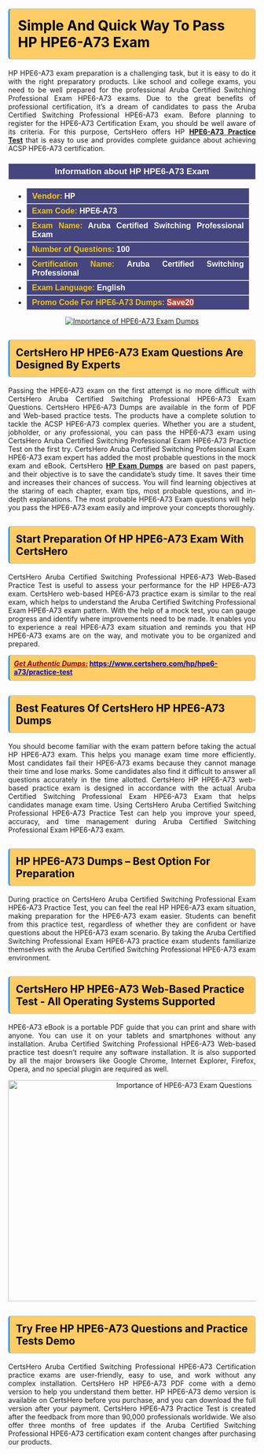 <h1><strong><span style="display:block; color:#000000; background:#ffcc66; border: 0.5px solid #AED6F1 ; border-left: 3px solid #3498DB; padding: .6em; border-radius: 6px;">Simple And Quick Way To Pass HP HPE6-A73 Exam</span></strong></h1>

<p style="text-align: justify;">HP HPE6-A73 exam preparation is a challenging task, but it is easy to do it with the right preparatory products. Like school and college exams, you need to be well prepared for the professional Aruba Certified Switching Professional Exam HPE6-A73 exams. Due to the great benefits of professional certification, it’s a dream of candidates to pass the Aruba Certified Switching Professional HPE6-A73 exam. Before planning to register for the HPE6-A73 Certification Exam, you should be well aware of its criteria. For this purpose, CertsHero offers HP <a href="https://www.certshero.com/hp/hpe6-a73"><strong>HPE6-A73 Practice Test</strong></a> that is easy to use and provides complete guidance about achieving ACSP HPE6-A73 certification.</p>

<h3 style="background: #454580; border: 1px solid rgb(204, 204, 204); padding: 5px 10px; text-align: center;"><span style="color:#ffffff;"><span style="font-size:11pt"><span style="line-height:normal"><span style="font-family:Calibri,sans-serif"><b><span style="font-size:13.0pt"><span cambria="">Information about HP HPE6-A73 Exam</span></span></b></span></span></span></span></h3>

<ul>
	<li style="margin:0cm 10pt">
	<div style="background:#454580; border: 1px solid rgb(204, 204, 204); padding: 5px 10px; text-align: justify;"><span style="font-size:11pt"><span style="line-height:normal"><span style="tab-stops:list 36.0pt"><span style="font-fam ily:Calibri,sans-serif"><b><span style="font-size:12.0pt"><span new="" roman="" style="font-family:" times=""><span style="color:#f1c40f;">Vendor:</span> <span style="color:#ffffff;">HP</span></span></span></b></span></span></span></span></div>
	</li>
	<li style="margin:0cm 10pt">
	<div style="background: #454580; border: 1px solid rgb(204, 204, 204); padding: 5px 10px; text-align: justify;"><span style="font-size:11pt"><span style="line-height:normal"><span style="tab-stops:list 36.0pt"><span style="font-family:Calibri,sans-serif"><b><span style="font-size:12.0pt"><span new="" roman="" style="font-family:" times=""><span style="color:#f1c40f;">Exam Code:</span> <span style="color:#ffffff;">HPE6-A73</span></span></span></b></span></span></span></span></div>
	</li>
	<li style="margin:0cm 10pt">
	<div style="background: #454580; border: 1px solid rgb(204, 204, 204); padding: 5px 10px; text-align: justify;"><span style="font-size:11pt"><span style="line-height:normal"><span style="tab-stops:list 36.0pt"><span style="font-family:Calibri,sans-serif"><b><span style="font-size:12.0pt"><span new="" roman="" style="font-family:" times=""><span style="color:#f1c40f;">Exam Name:</span> <span style="color:#ffffff;">Aruba Certified Switching Professional Exam</span></span></span></b></span></span></span></span></div>
	</li>
	<li style="margin:0cm 10pt">
	<div style="background: #454580; border: 1px solid rgb(204, 204, 204); padding: 5px 10px;"><span style="font-size:11pt"><span style="line-height:normal"><span style="tab-stops:list 36.0pt"><span style="font-family:Calibri,sans-serif"><b><span style="font-size:12.0pt"><span new="" roman="" style="font-family:" times=""><span style="color:#f1c40f;">Number of Questions: </span><span style="color:#ffffff;">100</span></span></span></b></span></span></span></span></div>
	</li>
	<li style="margin:0cm 10pt">
	<div style="background: #454580; border: 1px solid rgb(204, 204, 204); padding: 5px 10px; text-align: justify;"><span style="font-size:11pt"><span style="line-height:normal"><span style="tab-stops:list 36.0pt"><span style="font-family:Calibri,sans-serif"><b><span style="font-size:12.0pt"><span new="" roman="" style="font-family:" times=""><span style="color:#f1c40f;">Certification Name:</span> <span style="color:#ffffff;">Aruba Certified Switching Professional</span></span></span></b></span></span></span></span></div>
	</li>
	<li style="margin:0cm 10pt">
	<div style="background: #454580; border: 1px solid rgb(204, 204, 204); padding: 5px 10px; text-align: justify;"><span style="font-size:11pt"><span style="line-height:normal"><span style="tab-stops:list 36.0pt"><span style="font-family:Calibri,sans-serif"><b><span style="font-size:12.0pt"><span new="" roman="" style="font-family:" times=""><span style="color:#f1c40f;">Exam Language:</span> <span style="color:#ffffff;">English</span></span></span></b></span></span></span></span></div>
	</li>
	<li style="margin:0cm 10pt">
	<div style="background: #454580; border: 1px solid rgb(204, 204, 204); padding: 5px 10px;"><span style="font-size:11pt"><span style="line-height:normal"><span style="tab-stops:list 36.0pt"><span style="font-family:Calibri,sans-serif"><b><span style="font-size:12.0pt"><span new="" roman="" style="font-family:" times=""><span style="color:#f1c40f;">Promo Code For HPE6-A73 Dumps: </span><span style="color:#ffffff;"><span style="background-color:#c0392b;">Save20</span></span></span></span></b></span></span></span></span></div>
	</li>
</ul>

<p style="text-align: center;"><a href="https://www.certshero.com/hp/hpe6-a73" rel="NOFOLLOW"><img alt="Importance of HPE6-A73 Exam Dumps" src="https://i.imgur.com/UZuq4Dk.jpeg" /></a></p>

<h2><strong><span style="display:block; color:#000000; background:#ffcc66; border: 0.5px solid #AED6F1 ; border-left: 3px solid #3498DB; padding: .6em; border-radius: 6px;">CertsHero HP HPE6-A73 Exam Questions Are Designed By Experts</span></strong></h2>

<p style="text-align: justify;">Passing the HPE6-A73 exam on the first attempt is no more difficult with CertsHero Aruba Certified Switching Professional HPE6-A73 Exam Questions. CertsHero HPE6-A73 Dumps are available in the form of PDF and Web-based practice tests. The products have a complete solution to tackle the ACSP HPE6-A73 complex queries. Whether you are a student, jobholder, or any professional, you can pass the HPE6-A73 exam using CertsHero Aruba Certified Switching Professional Exam HPE6-A73 Practice Test on the first try. CertsHero Aruba Certified Switching Professional Exam HPE6-A73 exam expert has added the most probable questions in the mock exam and eBook. CertsHero <a href="https://www.certshero.com/hp"><strong>HP Exam Dumps</strong></a> are based on past papers, and their objective is to save the candidate’s study time. It saves their time and increases their chances of success. You will find learning objectives at the staring of each chapter, exam tips, most probable questions, and in-depth explanations. The most probable HPE6-A73 Exam questions will help you pass the HPE6-A73 exam easily and improve your concepts thoroughly.</p>

<h2><strong><span style="display:block; color:#000000; background:#ffcc66; border: 0.5px solid #AED6F1 ; border-left: 3px solid #3498DB; padding: .6em; border-radius: 6px;">Start Preparation Of HP HPE6-A73 Exam With CertsHero</span></strong></h2>

<p style="text-align: justify;">CertsHero Aruba Certified Switching Professional HPE6-A73 Web-Based Practice Test is useful to assess your performance for the HP HPE6-A73 exam. CertsHero web-based HPE6-A73 practice exam is similar to the real exam, which helps to understand the Aruba Certified Switching Professional Exam HPE6-A73 exam pattern. With the help of a mock test, you can gauge progress and identify where improvements need to be made. It enables you to experience a real HPE6-A73 exam situation and reminds you that HP HPE6-A73 exams are on the way, and motivate you to be organized and prepared.</p>

<p><strong><span style="display:block; color:#990000; background:#ffcc66; border: 0.5px solid #AED6F1 ; border-left: 3px solid #3498DB; padding: .6em; border-radius: 6px;"><span style="font-size:14px;"><u><i>Get Authentic Dumps:</i></u></span> <a href="https://www.certshero.com/hp/hpe6-a73/practice-test"><span style="color:#0000cc;">https://www.certshero.com/hp/hpe6-a73/practice-test</span></a></span></strong></p>

<h2><strong><span style="display:block; color:#000000; background:#ffcc66; border: 0.5px solid #AED6F1 ; border-left: 3px solid #3498DB; padding: .6em; border-radius: 6px;">Best Features Of CertsHero HP HPE6-A73 Dumps</span></strong></h2>

<p style="text-align: justify;">You should become familiar with the exam pattern before taking the actual HP HPE6-A73 exam. This helps you manage exam time more efficiently. Most candidates fail their HPE6-A73 exams because they cannot manage their time and lose marks. Some candidates also find it difficult to answer all questions accurately in the time allotted. CertsHero HP HPE6-A73 web-based practice exam is designed in accordance with the actual Aruba Certified Switching Professional Exam HPE6-A73 Exam that helps candidates manage exam time. Using CertsHero Aruba Certified Switching Professional HPE6-A73 Practice Test can help you improve your speed, accuracy, and time management during Aruba Certified Switching Professional Exam HPE6-A73 exam.</p>

<h2><strong><span style="display:block; color:#000000; background:#ffcc66; border: 0.5px solid #AED6F1 ; border-left: 3px solid #3498DB; padding: .6em; border-radius: 6px;">HP HPE6-A73 Dumps – Best Option For Preparation</span></strong></h2>

<p style="text-align: justify;">During practice on CertsHero Aruba Certified Switching Professional Exam HPE6-A73 Practice Test, you can feel the real HP HPE6-A73 exam situation, making preparation for the HPE6-A73 exam easier. Students can benefit from this practice test, regardless of whether they are confident or have questions about the HPE6-A73 exam scenario. By taking the Aruba Certified Switching Professional Exam HPE6-A73 practice exam students familiarize themselves with the Aruba Certified Switching Professional HPE6-A73 exam environment.</p>

<h2><strong><span style="display:block; color:#000000; background:#ffcc66; border: 0.5px solid #AED6F1 ; border-left: 3px solid #3498DB; padding: .6em; border-radius: 6px;">CertsHero HP HPE6-A73 Web-Based Practice Test - All Operating Systems Supported</span></strong></h2>

<p style="text-align: justify;">HPE6-A73 eBook is a portable PDF guide that you can print and share with anyone. You can use it on your tablets and smartphones without any installation. Aruba Certified Switching Professional HPE6-A73 Web-based practice test doesn’t require any software installation. It is also supported by all the major browsers like Google Chrome, Internet Explorer, Firefox, Opera, and no special plugin are required as well.</p>

<p style="text-align: center;"><a href="https://www.certshero.com/product-detail/hpe6-a73" rel="NOFOLLOW"><img alt="Importance of HPE6-A73 Exam Questions" height="450" src="https://i.redd.it/vixpkfso1g981.jpg" width="700" /></a></p>

<h2><strong><span style="display:block; color:#000000; background:#ffcc66; border: 0.5px solid #AED6F1 ; border-left: 3px solid #3498DB; padding: .6em; border-radius: 6px;">Try Free HP HPE6-A73 Questions and Practice Tests Demo</span></strong></h2>

<p style="text-align: justify;">CertsHero Aruba Certified Switching Professional HPE6-A73 Certification practice exams are user-friendly, easy to use, and work without any complex installation. CertsHero HP HPE6-A73 PDF come with a demo version to help you understand them better. HP HPE6-A73 demo version is available on CertsHero before you purchase, and you can download the full version after your payment. CertsHero HPE6-A73 Practice Test is created after the feedback from more than 90,000 professionals worldwide. We also offer three months of free updates if the Aruba Certified Switching Professional HPE6-A73 certification exam content changes after purchasing our products.</p>
